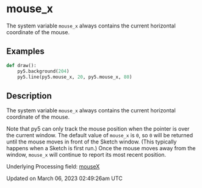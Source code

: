 # mouse_x

The system variable `mouse_x` always contains the current horizontal coordinate of the mouse.

## Examples

<div class="example-table">

<div class="example-row"><div class="example-cell-image">

</div><div class="example-cell-code">

```python
def draw():
    py5.background(204)
    py5.line(py5.mouse_x, 20, py5.mouse_x, 80)
```

</div></div>

</div>

## Description

The system variable `mouse_x` always contains the current horizontal coordinate of the mouse.

Note that py5 can only track the mouse position when the pointer is over the current window. The default value of `mouse_x` is `0`, so `0` will be returned until the mouse moves in front of the Sketch window. (This typically happens when a Sketch is first run.)  Once the mouse moves away from the window, `mouse_x` will continue to report its most recent position.

Underlying Processing field: [mouseX](https://processing.org/reference/mouseX.html)

Updated on March 06, 2023 02:49:26am UTC

